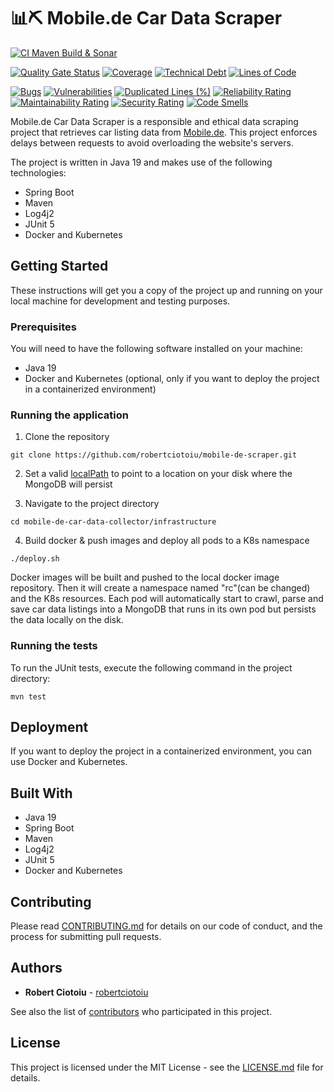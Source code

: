 # 📊⛏ Mobile.de Car Data Scraper
[![CI Maven Build & Sonar](https://github.com/robertciotoiu/mobile-de-car-data-collector/actions/workflows/build-and-sonar-analysis-main.yml/badge.svg?branch=main)](https://github.com/robertciotoiu/mobile-de-car-data-collector/actions/workflows/build-and-sonar-analysis-main.yml)

[![Quality Gate Status](https://sonarcloud.io/api/project_badges/measure?project=robertciotoiu_mobile-de-scraper&metric=alert_status)](https://sonarcloud.io/summary/new_code?id=robertciotoiu_mobile-de-scraper)
[![Coverage](https://sonarcloud.io/api/project_badges/measure?project=robertciotoiu_mobile-de-scraper&metric=coverage)](https://sonarcloud.io/summary/new_code?id=robertciotoiu_mobile-de-scraper)
[![Technical Debt](https://sonarcloud.io/api/project_badges/measure?project=robertciotoiu_mobile-de-scraper&metric=sqale_index)](https://sonarcloud.io/summary/new_code?id=robertciotoiu_mobile-de-scraper)
[![Lines of Code](https://sonarcloud.io/api/project_badges/measure?project=robertciotoiu_mobile-de-scraper&metric=ncloc)](https://sonarcloud.io/summary/new_code?id=robertciotoiu_mobile-de-scraper)

[![Bugs](https://sonarcloud.io/api/project_badges/measure?project=robertciotoiu_mobile-de-scraper&metric=bugs)](https://sonarcloud.io/summary/new_code?id=robertciotoiu_mobile-de-scraper) [![Vulnerabilities](https://sonarcloud.io/api/project_badges/measure?project=robertciotoiu_mobile-de-scraper&metric=vulnerabilities)](https://sonarcloud.io/summary/new_code?id=robertciotoiu_mobile-de-scraper) [![Duplicated Lines (%)](https://sonarcloud.io/api/project_badges/measure?project=robertciotoiu_mobile-de-scraper&metric=duplicated_lines_density)](https://sonarcloud.io/summary/new_code?id=robertciotoiu_mobile-de-scraper) [![Reliability Rating](https://sonarcloud.io/api/project_badges/measure?project=robertciotoiu_mobile-de-scraper&metric=reliability_rating)](https://sonarcloud.io/summary/new_code?id=robertciotoiu_mobile-de-scraper) [![Maintainability Rating](https://sonarcloud.io/api/project_badges/measure?project=robertciotoiu_mobile-de-scraper&metric=sqale_rating)](https://sonarcloud.io/summary/new_code?id=robertciotoiu_mobile-de-scraper) [![Security Rating](https://sonarcloud.io/api/project_badges/measure?project=robertciotoiu_mobile-de-scraper&metric=security_rating)](https://sonarcloud.io/summary/new_code?id=robertciotoiu_mobile-de-scraper) [![Code Smells](https://sonarcloud.io/api/project_badges/measure?project=robertciotoiu_mobile-de-scraper&metric=code_smells)](https://sonarcloud.io/summary/new_code?id=robertciotoiu_mobile-de-scraper)

Mobile.de Car Data Scraper is a responsible and ethical data scraping project that retrieves car listing data from [Mobile.de](https://www.mobile.de/). This project enforces delays between requests to avoid overloading the website's servers.

The project is written in Java 19 and makes use of the following technologies:
- Spring Boot
- Maven
- Log4j2
- JUnit 5
- Docker and Kubernetes

## Getting Started

These instructions will get you a copy of the project up and running on your local machine for development and testing purposes.

### Prerequisites

You will need to have the following software installed on your machine:
- Java 19
- Docker and Kubernetes (optional, only if you want to deploy the project in a containerized environment)

### Running the application

1. Clone the repository

```shell
git clone https://github.com/robertciotoiu/mobile-de-scraper.git
```

2. Set a valid [localPath](infrastructure/kubernetes/mobile-de-mongodb-configmap.yaml) to point to a location on your disk where the MongoDB will persist


3. Navigate to the project directory

```shell
cd mobile-de-car-data-collector/infrastructure
```

4. Build docker & push images and deploy all pods to a K8s namespace

```shell
./deploy.sh
```

Docker images will be built and pushed to the local docker image repository. Then it will create a namespace named "rc"(can be changed) and the K8s resources. 
Each pod will automatically start to crawl, parse and save car data listings into a MongoDB that runs in its own pod but persists the data locally on the disk.

### Running the tests

To run the JUnit tests, execute the following command in the project directory:

```mvn test```


## Deployment

If you want to deploy the project in a containerized environment, you can use Docker and Kubernetes.

## Built With

- Java 19
- Spring Boot
- Maven
- Log4j2
- JUnit 5
- Docker and Kubernetes

## Contributing

Please read [CONTRIBUTING.md](CONTRIBUTING.md) for details on our code of conduct, and the process for submitting pull requests.

## Authors

* **Robert Ciotoiu** - [robertciotoiu](https://github.com/robertciotoiu)

See also the list of [contributors](https://github.com/robertciotoiu/mobile-de-scraper/contributors) who participated in this project.

## License

This project is licensed under the MIT License - see the [LICENSE.md](LICENSE.md) file for details.
